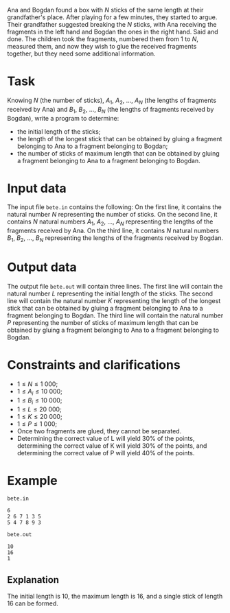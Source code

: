 Ana and Bogdan found a box with $N$ sticks of the same length at their grandfather's place. After playing for a few minutes, they started to argue. Their grandfather suggested breaking the $N$ sticks, with Ana receiving the fragments in the left hand and Bogdan the ones in the right hand. Said and done. The children took the fragments, numbered them from $1$ to $N$, measured them, and now they wish to glue the received fragments together, but they need some additional information.

# Task

Knowing $N$ (the number of sticks), $A_1$, $A_2$, ..., $A_N$ (the lengths of fragments received by Ana) and $B_1$, $B_2$, ..., $B_N$ (the lengths of fragments received by Bogdan), write a program to determine:

* the initial length of the sticks;
* the length of the longest stick that can be obtained by gluing a fragment belonging to Ana to a fragment belonging to Bogdan;
* the number of sticks of maximum length that can be obtained by gluing a fragment belonging to Ana to a fragment belonging to Bogdan.

# Input data

The input file `bete.in` contains the following:
On the first line, it contains the natural number $N$ representing the number of sticks. 
On the second line, it contains $N$ natural numbers $A_1$, $A_2$, ..., $A_N$ representing the lengths of the fragments received by Ana. 
On the third line, it contains $N$ natural numbers $B_1$, $B_2$, ..., $B_N$ representing the lengths of the fragments received by Bogdan.

# Output data

The output file `bete.out` will contain three lines. 
The first line will contain the natural number $L$ representing the initial length of the sticks. 
The second line will contain the natural number $K$ representing the length of the longest stick that can be obtained by gluing a fragment belonging to Ana to a fragment belonging to Bogdan. 
The third line will contain the natural number $P$ representing the number of sticks of maximum length that can be obtained by gluing a fragment belonging to Ana to a fragment belonging to Bogdan.

# Constraints and clarifications

* $1 \leq N \leq 1\ 000$;
* $1 \leq A_i \leq 10\ 000$;
* $1 \leq B_i \leq 10\ 000$;
* $1 \leq L \leq 20\ 000$;
* $1 \leq K \leq 20\ 000$;
* $1 \leq P \leq 1\ 000$;
* Once two fragments are glued, they cannot be separated.
* Determining the correct value of L will yield 30% of the points, determining the correct value of K will yield 30% of the points, and determining the correct value of P will yield 40% of the points.

# Example

`bete.in`
```
6
2 6 7 1 3 5
5 4 7 8 9 3
```

`bete.out`
```
10
16
1
```

## Explanation

The initial length is $10$, the maximum length is $16$, and a single stick of length $16$ can be formed.

